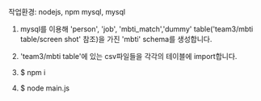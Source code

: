 작업환경: nodejs, npm mysql, mysql 

1. mysql를 이용해 'person', 'job', 'mbti_match','dummy' table('team3/mbti table/screen shot' 참조)을 가진 'mbti' schema를 생성합니다.


2. 'team3/mbti table'에 있는 csv파일들을 각각의 테이블에 import합니다.


3. $ npm i


4. $ node main.js
